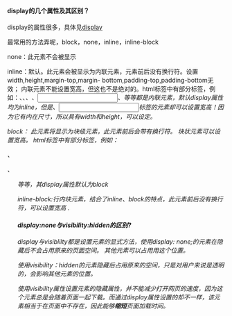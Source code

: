 #### display的几个属性及其区别？

display的属性很多，具体见[display](http://www.w3school.com.cn/jsref/prop_style_display.asp)

最常用的方法弄呢，block，none，inline，inline-block

none：此元素不会被显示 

inline：默认。此元素会被显示为内联元素，元素前后没有换行符。设置width,height,margin-top,margin- bottom,padding-top,padding-bottom无效； 内联元素不能设置宽高，但这也不是绝对的。html标签中有部分标签，例如：<span/>、<a>、<em>、<img>、<input>、<label>等等都是内联元素，默认display属性均为inline，但是<img>、<input>标签的元素却可以设置宽高！因为它有内在尺寸，所以具有width和height，可以设定。

block： 此元素将显示为块级元素，此元素前后会带有换行符。 块状元素可以设置宽高。 html标签中有部分标签，例如：<div>、<p>、<ol>等等，其display属性默认为block 

inline-block:行内块元素，结合了inline、block的特点，此元素前后没有换行符，可以设置宽高 .

#### display:none与visibility:hidden的区别?

display与visiblilty都是设置元素的显式方法，使用display: none;的元素在隐藏后不会占用原来的页面空间。 其他元素可以占用用这个位置。

使用visibility：hidden的元素隐藏后占用原来的空间，只是对用户来说是透明的，会影响其他元素的位置。

使用visibility属性设置元素的隐藏属性，并不能减少打开网页的速度，因为这个元素总是会随着页面一起下载。而通过display属性设置的却不一样，该元素相当于在页面中不存在，因此能够**缩短**页面加载时间。 

